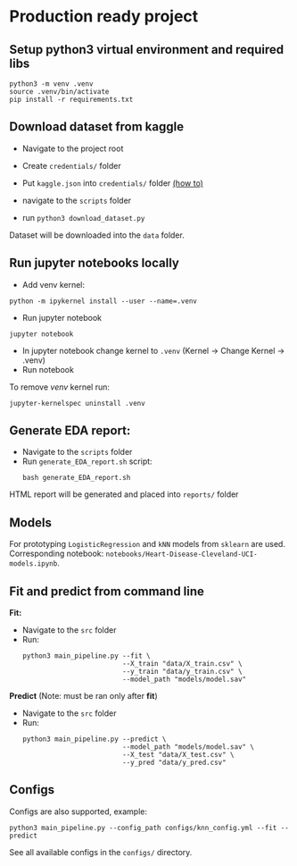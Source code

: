 # Production ready project

## Setup python3 virtual environment and required libs
```
python3 -m venv .venv
source .venv/bin/activate
pip install -r requirements.txt
```

## Download dataset from kaggle

- Navigate to the project root
- Create `credentials/` folder
- Put `kaggle.json` into `credentials/` folder [(how to)](https://www.kaggle.com/docs/api)

- navigate to the `scripts` folder
- run `python3 download_dataset.py`

Dataset will be downloaded into the `data` folder.

## Run jupyter notebooks locally

- Add venv kernel:
```
python -m ipykernel install --user --name=.venv
```
- Run jupyter notebook
```
jupyter notebook
```
- In jupyter notebook change kernel to `.venv` (Kernel -> Change Kernel -> .venv)
- Run notebook

To remove _venv_ kernel run:
```
jupyter-kernelspec uninstall .venv
```

## Generate EDA report:

- Navigate to the `scripts` folder
- Run `generate_EDA_report.sh` script:
    ```
    bash generate_EDA_report.sh
    ```

HTML report will be generated and placed into `reports/` folder

## Models

For prototyping `LogisticRegression` and `kNN` models from `sklearn`
are used. Corresponding notebook: `notebooks/Heart-Disease-Cleveland-UCI-models.ipynb`.

## Fit and predict from command line

**Fit:**

- Navigate to the `src` folder
- Run:
  ```
  python3 main_pipeline.py --fit \
                           --X_train "data/X_train.csv" \
                           --y_train "data/y_train.csv" \
                           --model_path "models/model.sav"
  ```
  
**Predict** (Note: must be ran only after **fit**)

- Navigate to the `src` folder
- Run:
  ```
  python3 main_pipeline.py --predict \
                           --model_path "models/model.sav" \
                           --X_test "data/X_test.csv" \
                           --y_pred "data/y_pred.csv"
  ```

## Configs

Configs are also supported, example:
```
python3 main_pipeline.py --config_path configs/knn_config.yml --fit --predict
```

See all available configs in the `configs/` directory.
